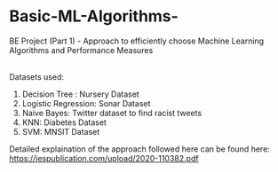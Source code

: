 # Basic-ML-Algorithms-
BE Project (Part 1) - Approach to efficiently choose Machine Learning Algorithms and Performance Measures

<br>Datasets used:
1. Decision Tree : Nursery Dataset<br>
2. Logistic Regression: Sonar Dataset<br>
3. Naive Bayes: Twitter dataset to find racist tweets<br>
4. KNN: Diabetes Dataset<br>
5. SVM: MNSIT Dataset<br>

Detailed explaination of the approach followed here can be found here:<br>
https://jespublication.com/upload/2020-110382.pdf
